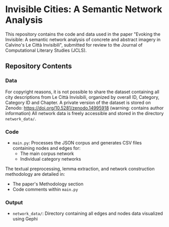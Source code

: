 # Invisible Cities: A Semantic Network Analysis

This repository contains the code and data used in the paper "Evoking the Invisible: A semantic network analysis of concrete and abstract imagery in Calvino's Le Città Invisibili", submitted for review to the Journal of Computational Literary Studies (JCLS).

## Repository Contents

### Data
For copyright reasons, it is not possible to share the dataset containing all city descriptions from Le Città Invisibili, organized by overall ID, Category, Category ID and Chapter. A private version of the dataset is stored on Zenodo: https://doi.org/10.5281/zenodo.14995918 (warning: contains author information)
All network data is freely accessible and stored in the directory `network_data/`.

### Code
- `main.py`: Processes the JSON corpus and generates CSV files containing nodes and edges for:
  - The main corpus network
  - Individual category networks
  
The textual preprocessing, lemma extraction, and network construction methodology are detailed in:
- The paper's Methodology section
- Code comments within `main.py`

### Output
- `network_data/`: Directory containing all edges and nodes data visualized using Gephi
